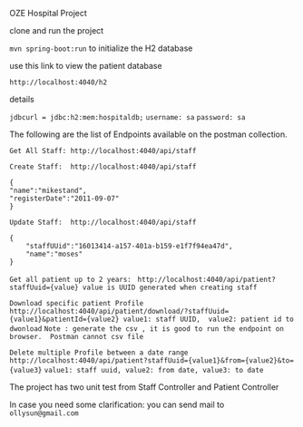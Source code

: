 OZE Hospital Project

clone and run the project

``mvn spring-boot:run`` to initialize the H2 database

use this link to view the patient database

```http://localhost:4040/h2```
<p>details</p> 

``jdbcurl = jdbc:h2:mem:hospitaldb;``
``username: sa``
``password: sa``

The following are the list of Endpoints available on the postman collection.
``` 
Get All Staff: http://localhost:4040/api/staff 
```
``
Create Staff:  http://localhost:4040/api/staff
``
```
{
"name":"mikestand",
"registerDate":"2011-09-07"
}
```
``Update Staff:  http://localhost:4040/api/staff``
```
{
    "staffUUid":"16013414-a157-401a-b159-e1f7f94ea47d",
    "name":"moses"
}
```
`` Get all patient up to 2 years:  ``
``http://localhost:4040/api/patient?staffUuid={value}
value is UUID generated when creating staff``

``Download specific patient Profile``
``http://localhost:4040/api/patient/download/?staffUuid={value1}&patientId={value2}
value1: staff UUID,  value2: patient id to dwonload``
``Note : generate the csv , it is good to run the endpoint on browser. 
Postman cannot csv file ``

`` Delete multiple Profile between a date range ``
``http://localhost:4040/api/patient?staffUuid={value1}&from={value2}&to={value3}``
``value1: staff uuid, value2: from date, value3: to date``

The project has two unit test from Staff Controller and Patient Controller

In case you need some clarification: you can send mail to ``ollysun@gmail.com``